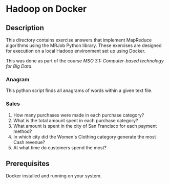 # Hadoop on Docker

## Description

This directory contains exercise answers that implement MapReduce algorithms using the MRJob Python library. These exercises are designed for execution on a local Hadoop environment set up using Docker.

This was done as part of the course *MSO 3.1: Computer-based technology for Big Data*.

### Anagram

This python script finds all anagrams of words within a given text file.

### Sales

1. How many purchases were made in each purchase category?
1. What is the total amount spent in each purchase category?
1. What amount is spent in the city of San Francisco for each payment method?
1. In which city did the Women's Clothing category generate the most Cash revenue?
1. At what time do customers spend the most?

## Prerequisites

Docker installed and running on your system.
